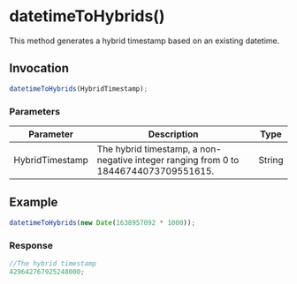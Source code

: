 # datetimeToHybrids()

This method generates a hybrid timestamp based on an existing datetime.

## Invocation

```javascript
datetimeToHybrids(HybridTimestamp);
```

### Parameters

| Parameter       | Description                                                                          | Type   |
| --------------- | ------------------------------------------------------------------------------------ | ------ |
| HybridTimestamp | The hybrid timestamp, a non-negative integer ranging from 0 to 18446744073709551615. | String |

## Example

```javascript
datetimeToHybrids(new Date(1638957092 * 1000));
```

### Response

```javascript
//The hybrid timestamp
429642767925248000;
```
